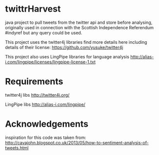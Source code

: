 twittrHarvest
=============

java project to pull tweets from the twitter api and store before analysing, originally used in connection with the Scottish Independence Referendum #indyref but any query could be used.

This project uses the twitter4j libraries find more details here including details of their license: https://github.com/yusuke/twitter4j

This project also uses LingPipe libraries for language analysis http://alias-i.com/lingpipe/licenses/lingpipe-license-1.txt

Requirements
============
twitter4j libs http://twitter4j.org/

LingPipe libs http://alias-i.com/lingpipe/

Acknowledgements
================

inspiration for this code was taken from:
http://cavajohn.blogspot.co.uk/2013/05/how-to-sentiment-analysis-of-tweets.html
